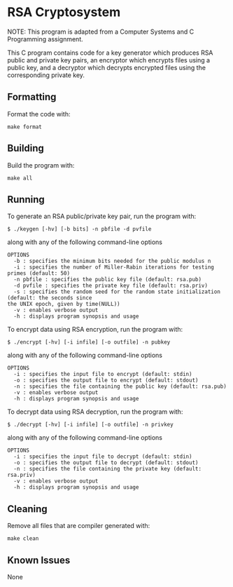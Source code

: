 # RSA Cryptosystem

NOTE: This program is adapted from a Computer Systems and C Programming assignment.

This C program contains code for a key generator which produces RSA public and private key pairs,
an encryptor which encrypts files using a public key, and a decryptor which decrypts encrypted
files using the corresponding private key.

## Formatting

Format the code with:

```
make format
```

## Building

Build the program with:

```
make all
```

## Running

To generate an RSA public/private key pair, run the program with:

```
$ ./keygen [-hv] [-b bits] -n pbfile -d pvfile
```

along with any of the following command-line options

```
OPTIONS
  -b : specifies the minimum bits needed for the public modulus n
  -i : specifies the number of Miller-Rabin iterations for testing primes (default: 50)
  -n pbfile : specifies the public key file (default: rsa.pub)
  -d pvfile : specifies the private key file (default: rsa.priv)
  -s : specifies the random seed for the random state initialization (default: the seconds since 
the UNIX epoch, given by time(NULL))
  -v : enables verbose output
  -h : displays program synopsis and usage
```

To encrypt data using RSA encryption, run the program with:

```
$ ./encrypt [-hv] [-i infile] [-o outfile] -n pubkey
```

along with any of the following command-line options

```
OPTIONS
  -i : specifies the input file to encrypt (default: stdin)
  -o : specifies the output file to encrypt (default: stdout)
  -n : specifies the file containing the public key (default: rsa.pub)
  -v : enables verbose output
  -h : displays program synopsis and usage
```

To decrypt data using RSA decryption, run the program with:

```
$ ./decrypt [-hv] [-i infile] [-o outfile] -n privkey
```

along with any of the following command-line options

```
OPTIONS
  -i : specifies the input file to decrypt (default: stdin)
  -o : specifies the output file to decrypt (default: stdout)
  -n : specifies the file containing the private key (default: rsa.priv)
  -v : enables verbose output
  -h : displays program synopsis and usage
```

## Cleaning

Remove all files that are compiler generated with:

```
make clean
```

## Known Issues

None

